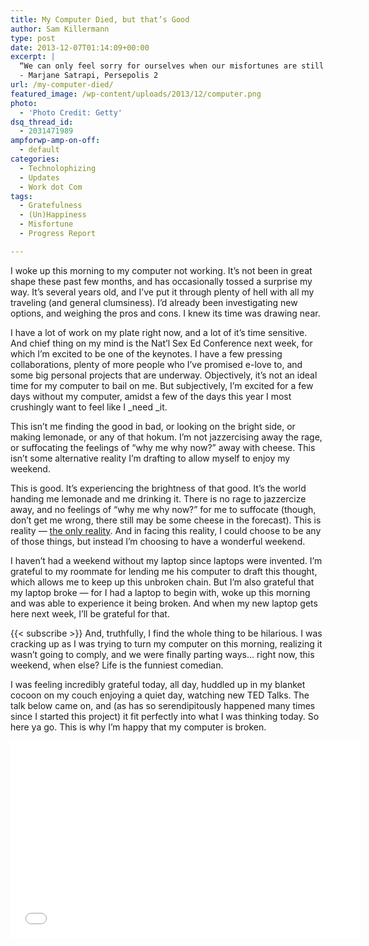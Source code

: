 ```yaml
---
title: My Computer Died, but that’s Good
author: Sam Killermann
type: post
date: 2013-12-07T01:14:09+00:00
excerpt: |
  “We can only feel sorry for ourselves when our misfortunes are still supportable. Once this limit is crossed, the only way to bear the unbearable is to laugh at it.”
  - Marjane Satrapi, Persepolis 2
url: /my-computer-died/
featured_image: /wp-content/uploads/2013/12/computer.png
photo:
  - 'Photo Credit: Getty'
dsq_thread_id:
  - 2031471989
ampforwp-amp-on-off:
  - default
categories:
  - Technolophizing
  - Updates
  - Work dot Com
tags:
  - Gratefulness
  - (Un)Happiness
  - Misfortune
  - Progress Report

---
```

I woke up this morning to my computer not working. It&#8217;s not been in great shape these past few months, and has occasionally tossed a surprise my way. It&#8217;s several years old, and I&#8217;ve put it through plenty of hell with all my traveling (and general clumsiness). I&#8217;d already been investigating new options, and weighing the pros and cons. I knew its time was drawing near.

I have a lot of work on my plate right now, and a lot of it&#8217;s time sensitive. And chief thing on my mind is the Nat&#8217;l Sex Ed Conference next week, for which I&#8217;m excited to be one of the keynotes. I have a few pressing collaborations, plenty of more people who I&#8217;ve promised e-love to, and some big personal projects that are underway. Objectively, it&#8217;s not an ideal time for my computer to bail on me. But subjectively, I&#8217;m excited for a few days without my computer, amidst a few of the days this year I most crushingly want to feel like I _need _it.<!--more-->

This isn&#8217;t me finding the good in bad, or looking on the bright side, or making lemonade, or any of that hokum. I&#8217;m not jazzercising away the rage, or suffocating the feelings of &#8220;why me why now?&#8221; away with cheese. This isn&#8217;t some alternative reality I&#8217;m drafting to allow myself to enjoy my weekend.

This is good. It&#8217;s experiencing the brightness of that good. It&#8217;s the world handing me lemonade and me drinking it. There is no rage to jazzercize away, and no feelings of &#8220;why me why now?&#8221; for me to suffocate (though, don&#8217;t get me wrong, there still may be some cheese in the forecast). This is reality &#8212; [the only reality][1]. And in facing this reality, I could choose to be any of those things, but instead I&#8217;m choosing to have a wonderful weekend.

I haven&#8217;t had a weekend without my laptop since laptops were invented. I&#8217;m grateful to my roommate for lending me his computer to draft this thought, which allows me to keep up this unbroken chain. But I&#8217;m also grateful that my laptop broke &#8212; for I had a laptop to begin with, woke up this morning and was able to experience it being broken. And when my new laptop gets here next week, I&#8217;ll be grateful for that.

{{< subscribe >}}
And, truthfully, I find the whole thing to be hilarious. I was cracking up as I was trying to turn my computer on this morning, realizing it wasn&#8217;t going to comply, and we were finally parting ways&#8230; right now, this weekend, when else? Life is the funniest comedian.

I was feeling incredibly grateful today, all day, huddled up in my blanket cocoon on my couch enjoying a quiet day, watching new TED Talks. The talk below came on, and (as has so serendipitously happened many times since I started this project) it fit perfectly into what I was thinking today. So here ya go. This is why I&#8217;m happy that my computer is broken.

<div class="youtube">
  <iframe src="//www.youtube.com/embed/UtBsl3j0YRQ" width="560" height="315" frameborder="0" allowfullscreen="allowfullscreen"></iframe>
</div>

 [1]: //today-is-perfect/ "Today is Perfect"